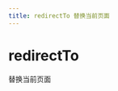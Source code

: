```yaml
---
title: redirectTo 替换当前页面
---
```


# redirectTo

替换当前页面

<code src="./demo/redirectTo.tsx" hidden />

```tsx | pure
import Bridge from '@ai/birdge';

const bridge = new Bridge();

bridge.redirectTo('https://m.zhangmen.com');
bridge.redirectTo({
  url: 'https://m.zhangmen.com',
  navigationStyle: 'custom',
});
```

`bridge.redirectTo: (options: ResolveOptions<RedirectToOptions>) => Promise<void>`

## RedirectToOptions

| 属性名          | 描述       | 类型                  | 默认值    |
| --------------- | ---------- | --------------------- | --------- |
| url             | 页面地址   | `string`              | -         |
| navigationStyle | 导航栏样式 | `default` \| `custom` | `default` |
